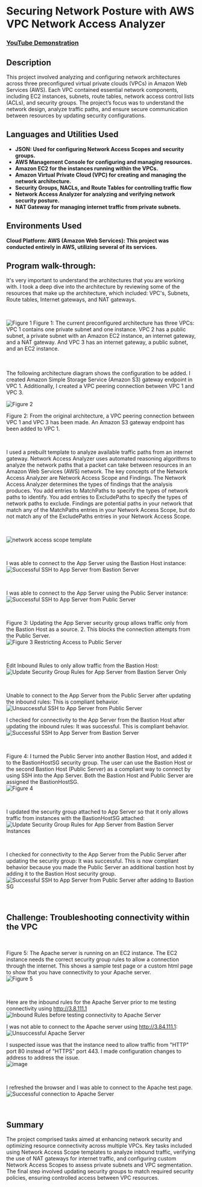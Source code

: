 # Securing Network Posture with AWS VPC Network Access Analyzer

 ### [YouTube Demonstration](https://youtu.be/7eJexJVCqJo)

<h2>Description</h2>
This project involved analyzing and configuring network architectures across three preconfigured virtual private clouds (VPCs) in Amazon Web Services (AWS). Each VPC contained essential network components, including EC2 instances, subnets, route tables, network access control lists (ACLs), and security groups. The project’s focus was to understand the network design, analyze traffic paths, and ensure secure communication between resources by updating security configurations.<br />

<h2>Languages and Utilities Used</h2>

- <b> JSON: Used for configuring Network Access Scopes and security groups.</b>
- <b> AWS Management Console for configuring and managing resources.</b>
- <b> Amazon EC2 for the instances running within the VPCs.</b>
- <b> Amazon Virtual Private Cloud (VPC) for creating and managing the network architecture.</b> 
- <b> Security Groups, NACLs, and Route Tables for controlling traffic flow</b>
- <b> Network Access Analyzer for analyzing and verifying network security posture.</b> 
- <b> NAT Gateway for managing internet traffic from private subnets.</b>

<h2>Environments Used </h2>

 <b>Cloud Platform:
AWS (Amazon Web Services): This project was conducted entirely in AWS, utilizing several of its services.
</b> 
<h2>Program walk-through:</h2>

<p align="center">

It's very important to understand the architectures that you are working with. I took a deep dive into the architecture by reviewing some of the resources that make up the architecture, which included: VPC's, Subnets, Route tables, Internet gateways, and NAT gateways.

 <br/>
 
 ![Figure 1](https://github.com/user-attachments/assets/000087ad-92cf-4e56-8ab3-0beb75c5f3af)
Figure 1: The current preconfigured architecture has three VPCs: VPC 1 contains one private subnet and one instance. VPC 2 has a public subnet, a private subnet with an Amazon EC2 instance, an internet gateway, and a NAT gateway. And VPC 3 has an internet gateway, a public subnet, and an EC2 instance.
<br />
<br />
<br />


The following architecture diagram shows the configuration to be added. I created Amazon Simple Storage Service (Amazon S3) gateway endpoint in VPC 1. Additionally, I created a VPC peering connection between VPC 1 and VPC 3.
<br/>

 ![Figure 2](https://github.com/user-attachments/assets/007b8b94-a848-4dff-83c0-b34d812fdec9)


Figure 2: From the original architecture, a VPC peering connection between VPC 1 and VPC 3 has been made. An Amazon S3 gateway endpoint has been added to VPC 1.


<br />

I used a prebuilt template to analyze available traffic paths from an internet gateway. Network Access Analyzer uses automated reasoning algorithms to analyze the network paths that a packet can take between resources in an Amazon Web Services (AWS) network. The key concepts of the Network Access Analyzer are Network Access Scope and Findings. The Network Access Analyzer determines the types of findings that the analysis produces. You add entries to MatchPaths to specify the types of network paths to identify. You add entries to ExcludePaths to specify the types of network paths to exclude. Findings are potential paths in your network that match any of the MatchPaths entries in your Network Access Scope, but do not match any of the ExcludePaths entries in your Network Access Scope.

 <br/>
 
![network access scope template](https://github.com/user-attachments/assets/8d824e51-dc02-48fe-8994-765524416718)


<br />

I was able to connect to the App Server using the Bastion Host instance:
 <br/>
![Successful SSH to App Server from Bastion Server](https://github.com/user-attachments/assets/f3de6f20-45bb-42d4-812e-0c202bd42345)


<br />

I was able to connect to the App Server using the Public Server instance:
 <br/>
![Successful SSH to App Server from Public Server](https://github.com/user-attachments/assets/770bfe89-e564-4b5d-8cfb-4b856cc46d66)


<br />

Figure 3: Updating the App Server security group allows traffic only from the Bastion Host as a source. 2. This blocks the connection attempts from the Public Server.
 <br/>
![Figure 3 Restricting Access to Public Server](https://github.com/user-attachments/assets/78575ae0-76d1-4e1d-8efd-bb0ee35e37fd)


<br />

Edit Inbound Rules to only allow traffic from the Bastion Host:
 <br/>
![Update Security Group Rules for App Server from Bastion Server Only](https://github.com/user-attachments/assets/37193e94-fab7-4bd0-809b-0ca12beff73f)

<br />

Unable to connect to the App Server from the Public Server after updating the inbound rules: This is compliant behavior.
 <br/>
![Unsuccessful SSH to App Server from Public Server](https://github.com/user-attachments/assets/6c8c230b-32db-4805-9b34-62d08708b8d1)


I checked for connectivity to the App Server from the Bastion Host after updating the inbound rules: It was successful. This is compliant behavior.
 <br/>
![Successful SSH to App Server from Bastion Server](https://github.com/user-attachments/assets/c42c1a6b-0401-4661-ab9d-cc2997386aa2)

<br />

Figure 4: I turned the Public Server into another Bastion Host, and added it to the BastionHostSG security group. The user can use the Bastion Host or the second Bastion Host (Public Server) as a compliant way to connect by using SSH into the App Server. Both the Bastion Host and Public Server are assigned the BastionHostSG.
 <br/>
![Figure 4](https://github.com/user-attachments/assets/d1805b90-76e2-4429-a8ca-cd1ba4590422)


<br />

I updated the security group attached to App Server so that it only allows traffic from instances with the BastionHostSG attached:
 <br/>
![Update Security Group Rules for App Server from Bastion Server Instances](https://github.com/user-attachments/assets/3625377c-82ec-4291-a1f4-049606b191ed)


<br />

I checked for connectivity to the App Server from the Public Server after updating the security group: It was successful. This is now compliant behavior because you made the Public Server an additional bastion host by adding it to the Bastion Host security group.
 <br/>
![Successful SSH to App Server from Public Server after adding to Bastion SG](https://github.com/user-attachments/assets/823855de-93fc-403d-8226-288db782e42d)


<br />
<h2>Challenge: Troubleshooting connectivity within the VPC</h2>
<br />

Figure 5: The Apache server is running on an EC2 instance. The EC2 instance needs the correct security group rules to allow a connection through the internet. This shows a sample test page or a custom html page to show that you have connectivity to your Apache server.
 <br/>
![Figure 5](https://github.com/user-attachments/assets/d0ad2e3d-c2be-449d-8e2b-d74d064379e3)


<br />

Here are the inbound rules for the Apache Server prior to me testing connectivity using http://3.8.111.1
 <br/>
![Inbound Rules before testing connectivity  to Apache Server](https://github.com/user-attachments/assets/5fabef28-8431-4afa-8e98-f2fe1897b570)
<br />

I was not able to connect to the Apache server using http://3.84.111.1:
 <br/>
![Unsuccessful Apache Server](https://github.com/user-attachments/assets/8504963f-0c90-4e43-a2a1-cb9b5088e04d)
<br />

I suspected issue was that the instance need to allow traffic from "HTTP" port 80 instead of "HTTPS" port 443. I made configuration changes to address to address the issue.
 <br/>
![image](https://github.com/user-attachments/assets/ad991e31-c5c8-481f-846e-6b2eb9198d82)

<br />

I refreshed the browser and I was able to connect to the Apache test page.
 <br/>
![Successful connection to Apache Server](https://github.com/user-attachments/assets/f5e74d12-4a1e-4ab9-a1ec-8e9cb2585717)

<br />

<h2>Summary</h2>
The project comprised tasks aimed at enhancing network security and optimizing resource connectivity across multiple VPCs. Key tasks included using Network Access Scope templates to analyze inbound traffic, verifying the use of NAT gateways for internet traffic, and configuring custom Network Access Scopes to assess private subnets and VPC segmentation. The final step involved updating security groups to match required security policies, ensuring controlled access between VPC resources.
<br />



